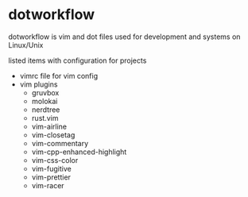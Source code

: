 # dotworkflow
dotworkflow is vim and dot files used for development and systems on Linux/Unix

listed items with configuration for projects

- vimrc file for vim config
- vim plugins
  - gruvbox
  - molokai
  - nerdtree
  - rust.vim
  - vim-airline
  - vim-closetag
  - vim-commentary
  - vim-cpp-enhanced-highlight
  - vim-css-color
  - vim-fugitive
  - vim-prettier
  - vim-racer


